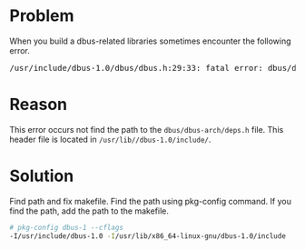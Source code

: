# Problem
When you build a dbus-related libraries sometimes encounter the following error.

<pre>
/usr/include/dbus-1.0/dbus/dbus.h:29:33: fatal error: dbus/dbus-arch-deps.h: No such file or directory
</pre>


# Reason
This error occurs not find the path to the <code>dbus/dbus-arch/deps.h</code> file.
This header file is located in <code>/usr/lib/<architecture>/dbus-1.0/include/</code>.


# Solution
Find path and fix makefile. Find the path using pkg-config command. If you find the path, add the path to the makefile.

```bash
# pkg-config dbus-1 --cflags
-I/usr/include/dbus-1.0 -I/usr/lib/x86_64-linux-gnu/dbus-1.0/include
```
